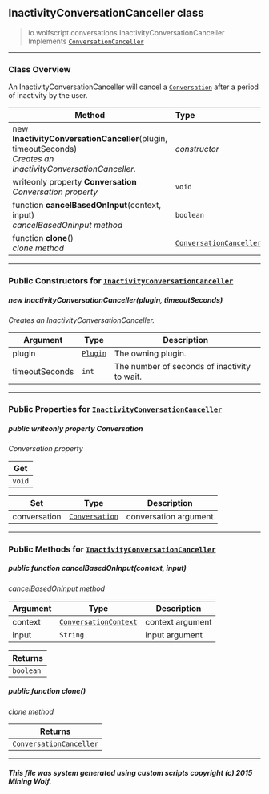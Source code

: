 ## InactivityConversationCanceller __class__

>io.wolfscript.conversations.InactivityConversationCanceller
>Implements [`ConversationCanceller`](ConversationCanceller.md)

---

### Class Overview

An InactivityConversationCanceller will cancel a [`Conversation`](Conversation.md) after a period of inactivity by the user.

Method | Type   
--- | :--- 
new __InactivityConversationCanceller__(plugin, timeoutSeconds) <br> _Creates an InactivityConversationCanceller._ | _constructor_
 writeonly property __Conversation__ <br> _Conversation property_ | `void`
 function __cancelBasedOnInput__(context, input) <br> _cancelBasedOnInput method_ | `boolean`
 function __clone__() <br> _clone method_ | [`ConversationCanceller`](ConversationCanceller.md)



---

### Public Constructors for [`InactivityConversationCanceller`](InactivityConversationCanceller.md)

##### <a id='inactivityconversationcanceller'></a>new __InactivityConversationCanceller__(plugin, timeoutSeconds) 

_Creates an InactivityConversationCanceller._

Argument | Type | Description  
--- | --- | --- 
plugin | [`Plugin`](../plugin/Plugin.md) | The owning plugin.
timeoutSeconds | `int` | The number of seconds of inactivity to wait.

---

### Public Properties for [`InactivityConversationCanceller`](InactivityConversationCanceller.md)

##### <a id='conversation'></a>public  writeonly property __Conversation__

_Conversation property_

Get | 
--- | 
`void` |

Set | Type | Description  
--- | --- | --- 
conversation | [`Conversation`](Conversation.md) | conversation argument


---

### Public Methods for [`InactivityConversationCanceller`](InactivityConversationCanceller.md)

##### <a id='cancelbasedoninput'></a>public  function __cancelBasedOnInput__(context, input)

_cancelBasedOnInput method_

Argument | Type | Description  
--- | --- | --- 
context | [`ConversationContext`](ConversationContext.md) | context argument
input | `String` | input argument

Returns | 
--- | 
`boolean` |


##### <a id='clone'></a>public  function __clone__()

_clone method_

Returns | 
--- | 
[`ConversationCanceller`](ConversationCanceller.md) |


---


##### This file was system generated using custom scripts copyright (c) 2015 Mining Wolf.
	

